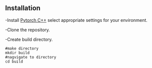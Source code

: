 ## Installation
-Install [Pytorch C++](http://pytorch.org/) select appropriate settings for your environment.

-Clone the repository.

-Create build directory.
```Shell
#make directory
mkdir build
#nagvigate to directory
cd build
```
